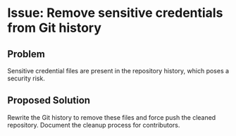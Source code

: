 # Issue: Remove sensitive credentials from Git history

## Problem

Sensitive credential files are present in the repository history, which poses a security risk.

## Proposed Solution

Rewrite the Git history to remove these files and force push the cleaned repository. Document the cleanup process for contributors.
